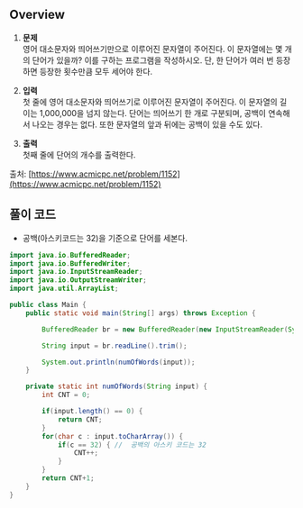## Overview
1. **문제**    
	영어 대소문자와 띄어쓰기만으로 이루어진 문자열이 주어진다. 이 문자열에는 몇 개의 단어가 있을까? 이를 구하는 프로그램을 작성하시오. 단, 한 단어가 여러 번 등장하면 등장한 횟수만큼 모두 세어야 한다.

2. **입력**    
	첫 줄에 영어 대소문자와 띄어쓰기로 이루어진 문자열이 주어진다. 이 문자열의 길이는 1,000,000을 넘지 않는다. 단어는 띄어쓰기 한 개로 구분되며, 공백이 연속해서 나오는 경우는 없다. 또한 문자열의 앞과 뒤에는 공백이 있을 수도 있다.  

3. **출력**    
	첫째 줄에 단어의 개수를 출력한다.

출처: [https://www.acmicpc.net/problem/1152](https://www.acmicpc.net/problem/1152)

## 풀이 코드
- 공백(아스키코드는 32)을 기준으로 단어를 세본다.

```java
import java.io.BufferedReader;
import java.io.BufferedWriter;
import java.io.InputStreamReader;
import java.io.OutputStreamWriter;
import java.util.ArrayList;

public class Main {
	public static void main(String[] args) throws Exception {

		BufferedReader br = new BufferedReader(new InputStreamReader(System.in));

		String input = br.readLine().trim();

		System.out.println(numOfWords(input));
	}

	private static int numOfWords(String input) {
		int CNT = 0;

		if(input.length() == 0) {
			return CNT;
		}
		for(char c : input.toCharArray()) {
			if(c == 32) { //  공백의 아스키 코드는 32
				CNT++;
			}
		}
		return CNT+1;
	}
}
```
